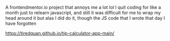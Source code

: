 A frontendmentor.io project that annoys me a lot lol
I quit coding for like a month just to relearn javascript, and still it was difficult for me to wrap my head around it
but alas I did do it, though the JS code that I wrote that day I have forgotten

https://tiredquan.github.io/tip-calculator-app-main/
